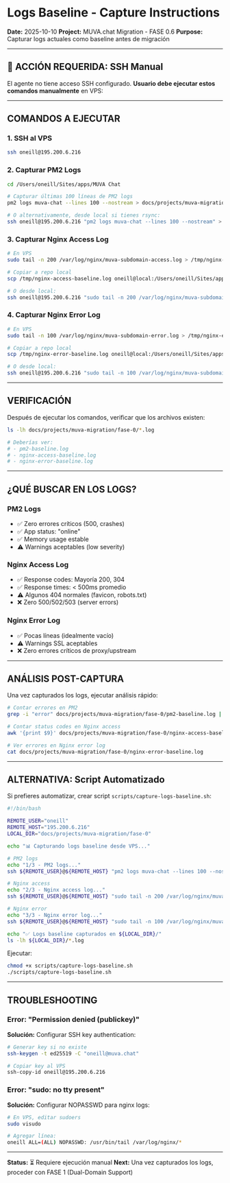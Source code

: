 # Logs Baseline - Capture Instructions

**Date:** 2025-10-10
**Project:** MUVA.chat Migration - FASE 0.6
**Purpose:** Capturar logs actuales como baseline antes de migración

---

## 🔴 ACCIÓN REQUERIDA: SSH Manual

El agente no tiene acceso SSH configurado. **Usuario debe ejecutar estos comandos manualmente** en VPS:

---

## COMANDOS A EJECUTAR

### 1. SSH al VPS
```bash
ssh oneill@195.200.6.216
```

### 2. Capturar PM2 Logs
```bash
cd /Users/oneill/Sites/apps/MUVA Chat

# Capturar últimas 100 líneas de PM2 logs
pm2 logs muva-chat --lines 100 --nostream > docs/projects/muva-migration/fase-0/pm2-baseline.log 2>&1

# O alternativamente, desde local si tienes rsync:
ssh oneill@195.200.6.216 "pm2 logs muva-chat --lines 100 --nostream" > docs/projects/muva-migration/fase-0/pm2-baseline.log
```

### 3. Capturar Nginx Access Log
```bash
# En VPS
sudo tail -n 200 /var/log/nginx/muva-subdomain-access.log > /tmp/nginx-access-baseline.log

# Copiar a repo local
scp /tmp/nginx-access-baseline.log oneill@local:/Users/oneill/Sites/apps/MUVA Chat/docs/projects/muva-migration/fase-0/

# O desde local:
ssh oneill@195.200.6.216 "sudo tail -n 200 /var/log/nginx/muva-subdomain-access.log" > docs/projects/muva-migration/fase-0/nginx-access-baseline.log
```

### 4. Capturar Nginx Error Log
```bash
# En VPS
sudo tail -n 100 /var/log/nginx/muva-subdomain-error.log > /tmp/nginx-error-baseline.log

# Copiar a repo local
scp /tmp/nginx-error-baseline.log oneill@local:/Users/oneill/Sites/apps/MUVA Chat/docs/projects/muva-migration/fase-0/

# O desde local:
ssh oneill@195.200.6.216 "sudo tail -n 100 /var/log/nginx/muva-subdomain-error.log" > docs/projects/muva-migration/fase-0/nginx-error-baseline.log
```

---

## VERIFICACIÓN

Después de ejecutar los comandos, verificar que los archivos existen:

```bash
ls -lh docs/projects/muva-migration/fase-0/*.log

# Deberías ver:
# - pm2-baseline.log
# - nginx-access-baseline.log
# - nginx-error-baseline.log
```

---

## ¿QUÉ BUSCAR EN LOS LOGS?

### PM2 Logs
- ✅ Zero errores críticos (500, crashes)
- ✅ App status: "online"
- ✅ Memory usage estable
- ⚠️ Warnings aceptables (low severity)

### Nginx Access Log
- ✅ Response codes: Mayoría 200, 304
- ✅ Response times: < 500ms promedio
- ⚠️ Algunos 404 normales (favicon, robots.txt)
- ❌ Zero 500/502/503 (server errors)

### Nginx Error Log
- ✅ Pocas líneas (idealmente vacío)
- ⚠️ Warnings SSL aceptables
- ❌ Zero errores críticos de proxy/upstream

---

## ANÁLISIS POST-CAPTURA

Una vez capturados los logs, ejecutar análisis rápido:

```bash
# Contar errores en PM2
grep -i "error" docs/projects/muva-migration/fase-0/pm2-baseline.log | wc -l

# Contar status codes en Nginx access
awk '{print $9}' docs/projects/muva-migration/fase-0/nginx-access-baseline.log | sort | uniq -c

# Ver errores en Nginx error log
cat docs/projects/muva-migration/fase-0/nginx-error-baseline.log
```

---

## ALTERNATIVA: Script Automatizado

Si prefieres automatizar, crear script `scripts/capture-logs-baseline.sh`:

```bash
#!/bin/bash

REMOTE_USER="oneill"
REMOTE_HOST="195.200.6.216"
LOCAL_DIR="docs/projects/muva-migration/fase-0"

echo "📊 Capturando logs baseline desde VPS..."

# PM2 logs
echo "1/3 - PM2 logs..."
ssh ${REMOTE_USER}@${REMOTE_HOST} "pm2 logs muva-chat --lines 100 --nostream" > ${LOCAL_DIR}/pm2-baseline.log 2>&1

# Nginx access
echo "2/3 - Nginx access log..."
ssh ${REMOTE_USER}@${REMOTE_HOST} "sudo tail -n 200 /var/log/nginx/muva-subdomain-access.log" > ${LOCAL_DIR}/nginx-access-baseline.log 2>&1

# Nginx error
echo "3/3 - Nginx error log..."
ssh ${REMOTE_USER}@${REMOTE_HOST} "sudo tail -n 100 /var/log/nginx/muva-subdomain-error.log" > ${LOCAL_DIR}/nginx-error-baseline.log 2>&1

echo "✅ Logs baseline capturados en ${LOCAL_DIR}/"
ls -lh ${LOCAL_DIR}/*.log
```

Ejecutar:
```bash
chmod +x scripts/capture-logs-baseline.sh
./scripts/capture-logs-baseline.sh
```

---

## TROUBLESHOOTING

### Error: "Permission denied (publickey)"
**Solución:** Configurar SSH key authentication:
```bash
# Generar key si no existe
ssh-keygen -t ed25519 -C "oneill@muva.chat"

# Copiar key al VPS
ssh-copy-id oneill@195.200.6.216
```

### Error: "sudo: no tty present"
**Solución:** Configurar NOPASSWD para nginx logs:
```bash
# En VPS, editar sudoers
sudo visudo

# Agregar línea:
oneill ALL=(ALL) NOPASSWD: /usr/bin/tail /var/log/nginx/*
```

---

**Status:** ⏳ Requiere ejecución manual
**Next:** Una vez capturados los logs, proceder con FASE 1 (Dual-Domain Support)

